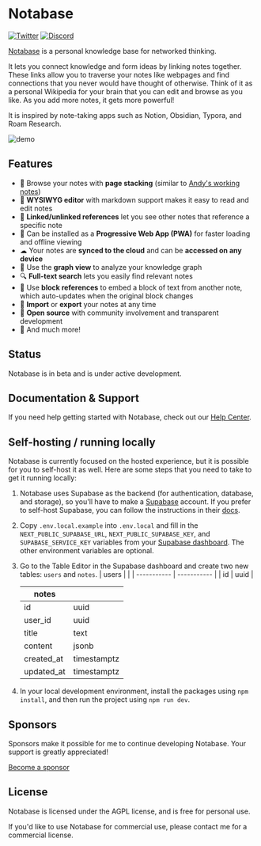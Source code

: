 # Notabase

[![Twitter](https://img.shields.io/twitter/follow/notabase?style=social)](https://twitter.com/notabase)
[![Discord](https://img.shields.io/discord/852987194619985990?label=discord&logo=discord)](https://discord.gg/BQKNRu7nv5)

[Notabase](https://notabase.io) is a personal knowledge base for networked thinking.

It lets you connect knowledge and form ideas by linking notes together. These links allow you to traverse your notes like webpages and find connections that you never would have thought of otherwise. Think of it as a personal Wikipedia for your brain that you can edit and browse as you like. As you add more notes, it gets more powerful!

It is inspired by note-taking apps such as Notion, Obsidian, Typora, and Roam Research.

![demo](https://user-images.githubusercontent.com/4218237/127217938-f7ebe22e-68de-4955-9660-a79ab477cb82.gif)

## Features

- 📖 Browse your notes with **page stacking** (similar to [Andy's working notes](https://notes.andymatuschak.org/About_these_notes))
- 📝 **WYSIWYG editor** with markdown support makes it easy to read and edit notes
- 🔗 **Linked/unlinked references** let you see other notes that reference a specific note
- 📱 Can be installed as a **Progressive Web App (PWA)** for faster loading and offline viewing
- ☁ Your notes are **synced to the cloud** and can be **accessed on any device**
- 🔀 Use the **graph view** to analyze your knowledge graph
- 🔍 **Full-text search** lets you easily find relevant notes
- 🧱 Use **block references** to embed a block of text from another note, which auto-updates when the original block changes
- 🤝 **Import** or **export** your notes at any time
- 🙌 **Open source** with community involvement and transparent development
- 🚀 And much more!

## Status

Notabase is in beta and is under active development.

## Documentation & Support

If you need help getting started with Notabase, check out our [Help Center](https://help.notabase.io).

## Self-hosting / running locally

Notabase is currently focused on the hosted experience, but it is possible for you to self-host it as well. Here are some steps that you need to take to get it running locally:

1. Notabase uses Supabase as the backend (for authentication, database, and storage), so you'll have to make a [Supabase](https://supabase.io) account. If you prefer to self-host Supabase, you can follow the instructions in their [docs](https://supabase.io/docs/guides/self-hosting).
2. Copy `.env.local.example` into `.env.local` and fill in the `NEXT_PUBLIC_SUPABASE_URL`, `NEXT_PUBLIC_SUPABASE_KEY`, and `SUPABASE_SERVICE_KEY` variables from your [Supabase dashboard](https://app.supabase.io). The other environment variables are optional.
3. Go to the Table Editor in the Supabase dashboard and create two new tables: `users` and `notes`.
   | users | |
   | ----------- | ----------- |
   | id | uuid |

   | notes      |             |
   | ---------- | ----------- |
   | id         | uuid        |
   | user_id    | uuid        |
   | title      | text        |
   | content    | jsonb       |
   | created_at | timestamptz |
   | updated_at | timestamptz |

4. In your local development environment, install the packages using `npm install`, and then run the project using `npm run dev`.

## Sponsors

Sponsors make it possible for me to continue developing Notabase. Your support is greatly appreciated!

[Become a sponsor](https://github.com/sponsors/churichard)

## License

Notabase is licensed under the AGPL license, and is free for personal use.

If you'd like to use Notabase for commercial use, please contact me for a commercial license.
